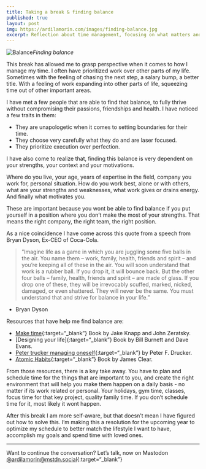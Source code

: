 ```yaml
---
title: Taking a break & finding balance
published: true
layout: post
img: https://ardilamorin.com/images/finding-balance.jpg
excerpt: Reflection about time management, focusing on what matters and scheduling time for it
---
```

![Balance]({{site.baseurl}}/images/balance.jpg)*Finding balance*

This break has allowed me to grasp perspective when it comes to how I manage my time. I often have prioritized work over other parts of my life. Sometimes with the feeling of chasing the next step, a salary bump, a better title. With a feeling of work expanding into other parts of life, squeezing time out of other important areas.

I have met a few people that are able to find that balance, to fully thrive without compromising their passions, friendships and health. I have noticed a few traits in them:

* They are unapologetic when it comes to setting boundaries for their time.
* They choose very carefully what they do and are laser focused.
* They prioritize execution over perfection.

I have also come to realize that, finding this balance is very dependent on your strengths, your context and your motivations.
 
Where do you live, your age, years of expertise in the field, company you work for, personal situation. How do you work best, alone or with others, what are your strengths and weaknesses, what work gives or drains energy. And finally what motivates you.

These are important because you wont be able to find balance if you put yourself in a position where you don’t make the most of your strengths. That means the right company, the right team, the right position.

As a nice coincidence I have come across this quote from a speech from Bryan Dyson, Ex-CEO of Coca-Cola.

>”Imagine life as a game in which you are juggling some five balls in the air. You name them – work, family, health, friends and spirit – and you’re keeping all of these in the air. You will soon understand that work is a rubber ball. If you drop it, it will bounce back. But the other four balls – family, health, friends and spirit – are made of glass. If you drop one of these, they will be irrevocably scuffed, marked, nicked, damaged, or even shattered. They will never be the same. You must understand that and strive for balance in your life.”
- Bryan Dyson

Resources that have help me find balance are:

* [Make time](https://maketime.blog){:target=“_blank”} Book by Jake Knapp and John Zeratsky.
* [Designing your life]{:target=“_blank”} Book by Bill Burnett and Dave Evans.
* [Peter trucker managing oneself](https://hbr.org/2005/01/managing-oneself){:target=“_blank”} by Peter F. Drucker.
* [Atomic Habits](https://jamesclear.com/atomic-habits){:target=“_blank”} Book by James Clear.

From those resources, there is a key take away. You have to plan and schedule time for the things that are important to you, and create the right environment that will help you make them happen on a daily basis - no matter if its work related or personal. Your holidays, gym time, classes, focus time for that key project, quality family time. If you don’t schedule time for it, most likely it wont happen. 

After this break I am more self-aware, but that doesn’t mean I have figured out how to solve this. I’m making this a resolution for the upcoming year to optimize my schedule to better match the lifestyle I want to have, accomplish my goals and spend time with loved ones.  

---
Want to continue the conversation? Let’s talk, now on Mastodon [@ardilamorin@mstdn.social](https://mstdn.social/@ardilamorin){:target=“_blank”}

